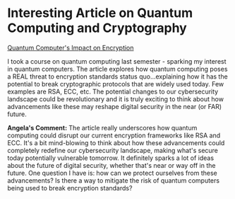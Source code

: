 # Interesting Article on Quantum Computing and Cryptography

[Quantum Computer's Impact on Encryption](https://www.scientificamerican.com/article/the-quantum-computing-threat-to-encryption/)


I took a course on quantum computing last semester - sparking my interest in 
quantum computers. The article explores how quantum computing poses a REAL threat to encryption 
standards status quo...explaining how it has the potential to break cryptographic protocols that are widely used today. Few examples are RSA, ECC, etc. The potential changes to our cybersecurity landscape could be revolutionary and it is truly exciting to think about how 
advancements like these may reshape digital security in the near (or FAR) future.

**Angela's Comment:** 
The article really underscores how quantum computing could disrupt our current encryption frameworks like RSA and ECC. It's a bit mind-blowing to think about how these advancements could completely redefine our cybersecurity landscape, making what's secure today potentially vulnerable tomorrow. It definitely sparks a lot of ideas about the future of digital security, whether that's near or way off in the future. One question I have is: how can we protect ourselves from these advancements? Is there a way to mitigate the risk of quantum computers being used to break encryption standards?